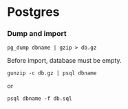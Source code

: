 # Postgres

### Dump and import

    pg_dump dbname | gzip > db.gz

Before import, database must be empty.

    gunzip -c db.gz | psql dbname

or
    
    psql dbname -f db.sql